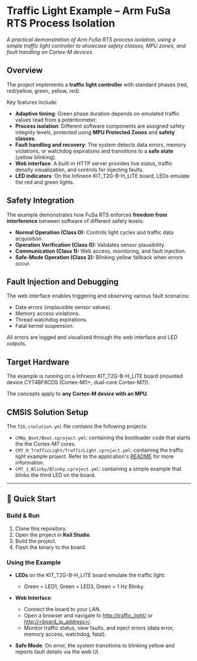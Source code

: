 # Traffic Light Example – Arm FuSa RTS Process Isolation

*A practical demonstration of Arm FuSa RTS process isolation, using a simple traffic light controller to showcase safety classes, MPU zones, and fault handling on Cortex-M devices.*

## Overview

The project implements a **traffic light controller** with standard phases (red, red/yellow, green, yellow, red).

Key features include:

- **Adaptive timing**: Green phase duration depends on emulated traffic values read from a potentiometer.  
- **Process isolation**: Different software components are assigned safety integrity levels, protected using **MPU Protected Zones** and **safety classes**.  
- **Fault handling and recovery**: The system detects data errors, memory violations, or watchdog expirations and transitions to a **safe state** (yellow blinking).  
- **Web interface**: A built-in HTTP server provides live status, traffic density visualization, and controls for injecting faults.  
- **LED indicators**: On the Infineon KIT_T2G-B-H_LITE board, LEDs emulate the red and green lights.

## Safety Integration

The example demonstrates how FuSa RTS enforces **freedom from interference** between software of different safety levels:

- **Normal Operation (Class 0):** Controls light cycles and traffic data acquisition.  
- **Operation Verification (Class 0):** Validates sensor plausibility.  
- **Communication (Class 1):** Web access, monitoring, and fault injection.  
- **Safe-Mode Operation (Class 2):** Blinking yellow fallback when errors occur.

## Fault Injection and Debugging

The web interface enables triggering and observing various fault scenarios:

- Data errors (implausible sensor values).  
- Memory access violations.  
- Thread watchdog expirations.  
- Fatal kernel suspension.  

All errors are logged and visualized through the web interface and LED outputs.

## Target Hardware

The example is running on a Infineon KIT_T2G-B-H_LITE board (mounted device CYT4BF8CDS (Cortex-M0+, dual-core Cortex-M7)).

The concepts apply to **any Cortex-M device with an MPU**.

## CMSIS Solution Setup

The `T2G.csolution.yml` file contains the following projects:

- `CM0p_Boot/Boot.cproject.yml`: containing the bootloader code that starts the the Cortex-M7 cores.
- `CM7_0_TrafficLight/TrafficLight.cproject.yml`: containing the traffic light example project. Refer to the
  application's [README](./CM7_0_TrafficLight/README.md) for more information.
- `CM7_1_Blinky/Blinky.cproject.yml`: containing a simple example that blinks the third LED on the board.

---

## 🚀 Quick Start

### Build & Run

1. Clone this repository.  
1. Open the project in **Keil Studio**.
1. Build the project.
1. Flash the binary to the board.  

### Using the Example

- **LEDs** on the KIT_T2G-B-H_LITE board emulate the traffic light:
    - Green = LED1, Green = LED3, Green = 1 Hz Blinky.  

- **Web Interface**:  
    - Connect the board to your LAN.  
    - Open a browser and navigate to [http://traffic_light/](http://traffic_light/) or [http://<board_ip_address>/](http://<board_ip_address>/).
    - Monitor traffic status, view faults, and inject errors (data error, memory access, watchdog, fatal).

- **Safe Mode**: On error, the system transitions to blinking yellow and reports fault details via the web UI.
